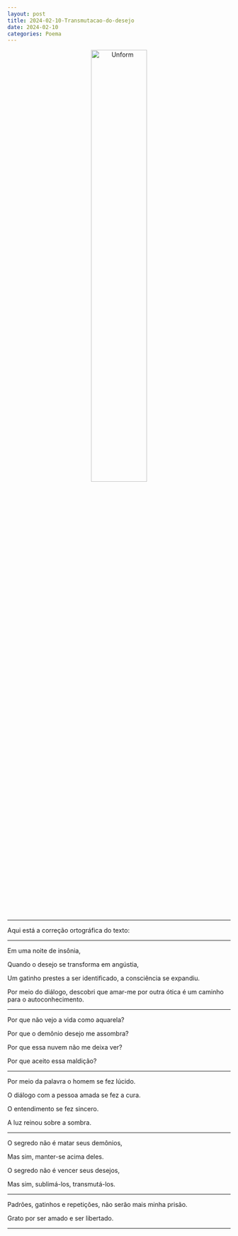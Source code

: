 ```yaml
---
layout: post
title: 2024-02-10-Transmutacao-do-desejo
date: 2024-02-10
categories: Poema
---
```


<p align="center">
<img src="{{ site.baseurl }}/images/2024-02-10-Transmutacao-do-desejo.webp" 
height="50%" width="50%" alt="Unform" />
</p>

---

Aqui está a correção ortográfica do texto:

---

Em uma noite de insônia,

Quando o desejo se transforma em angústia,

Um gatinho prestes a ser identificado, a consciência se expandiu.

Por meio do diálogo, descobri que amar-me por outra ótica é um caminho para o autoconhecimento.

---

Por que não vejo a vida como aquarela?

Por que o demônio desejo me assombra?

Por que essa nuvem não me deixa ver?

Por que aceito essa maldição?

---

Por meio da palavra o homem se fez lúcido.

O diálogo com a pessoa amada se fez a cura.

O entendimento se fez sincero.

A luz reinou sobre a sombra.

---

O segredo não é matar seus demônios,

Mas sim, manter-se acima deles.

O segredo não é vencer seus desejos,

Mas sim, sublimá-los, transmutá-los.

---

Padrões, gatinhos e repetições, não serão mais minha prisão.

Grato por ser amado e ser libertado.

---
